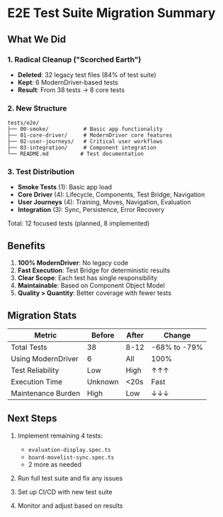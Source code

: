 # E2E Test Suite Migration Summary

## What We Did

### 1. Radical Cleanup ("Scorched Earth")
- **Deleted**: 32 legacy test files (84% of test suite)
- **Kept**: 6 ModernDriver-based tests
- **Result**: From 38 tests → 8 core tests

### 2. New Structure
```
tests/e2e/
├── 00-smoke/           # Basic app functionality
├── 01-core-driver/     # ModernDriver core features
├── 02-user-journeys/   # Critical user workflows  
├── 03-integration/     # Component integration
└── README.md          # Test documentation
```

### 3. Test Distribution
- **Smoke Tests** (1): Basic app load
- **Core Driver** (4): Lifecycle, Components, Test Bridge, Navigation
- **User Journeys** (4): Training, Moves, Navigation, Evaluation
- **Integration** (3): Sync, Persistence, Error Recovery

Total: 12 focused tests (planned, 8 implemented)

## Benefits

1. **100% ModernDriver**: No legacy code
2. **Fast Execution**: Test Bridge for deterministic results
3. **Clear Scope**: Each test has single responsibility
4. **Maintainable**: Based on Component Object Model
5. **Quality > Quantity**: Better coverage with fewer tests

## Migration Stats

| Metric | Before | After | Change |
|--------|--------|-------|--------|
| Total Tests | 38 | 8-12 | -68% to -79% |
| Using ModernDriver | 6 | All | 100% |
| Test Reliability | Low | High | ↑↑↑ |
| Execution Time | Unknown | <20s | Fast |
| Maintenance Burden | High | Low | ↓↓↓ |

## Next Steps

1. Implement remaining 4 tests:
   - `evaluation-display.spec.ts`
   - `board-movelist-sync.spec.ts`
   - 2 more as needed

2. Run full test suite and fix any issues

3. Set up CI/CD with new test suite

4. Monitor and adjust based on results